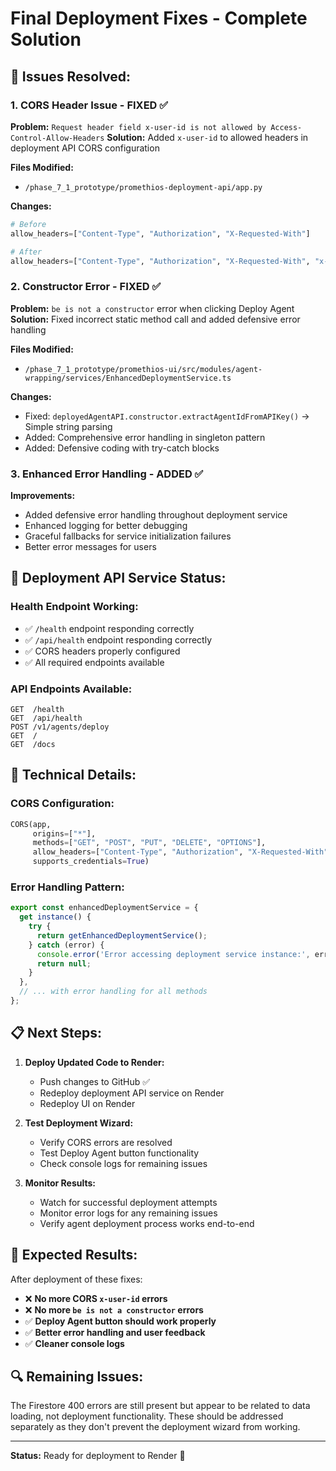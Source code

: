 # Final Deployment Fixes - Complete Solution

## 🎯 **Issues Resolved:**

### **1. CORS Header Issue - FIXED ✅**
**Problem:** `Request header field x-user-id is not allowed by Access-Control-Allow-Headers`
**Solution:** Added `x-user-id` to allowed headers in deployment API CORS configuration

**Files Modified:**
- `/phase_7_1_prototype/promethios-deployment-api/app.py`

**Changes:**
```python
# Before
allow_headers=["Content-Type", "Authorization", "X-Requested-With"]

# After  
allow_headers=["Content-Type", "Authorization", "X-Requested-With", "x-user-id"]
```

### **2. Constructor Error - FIXED ✅**
**Problem:** `be is not a constructor` error when clicking Deploy Agent
**Solution:** Fixed incorrect static method call and added defensive error handling

**Files Modified:**
- `/phase_7_1_prototype/promethios-ui/src/modules/agent-wrapping/services/EnhancedDeploymentService.ts`

**Changes:**
- Fixed: `deployedAgentAPI.constructor.extractAgentIdFromAPIKey()` → Simple string parsing
- Added: Comprehensive error handling in singleton pattern
- Added: Defensive coding with try-catch blocks

### **3. Enhanced Error Handling - ADDED ✅**
**Improvements:**
- Added defensive error handling throughout deployment service
- Enhanced logging for better debugging
- Graceful fallbacks for service initialization failures
- Better error messages for users

## 🚀 **Deployment API Service Status:**

### **Health Endpoint Working:**
- ✅ `/health` endpoint responding correctly
- ✅ `/api/health` endpoint responding correctly  
- ✅ CORS headers properly configured
- ✅ All required endpoints available

### **API Endpoints Available:**
```
GET  /health
GET  /api/health  
POST /v1/agents/deploy
GET  /
GET  /docs
```

## 🔧 **Technical Details:**

### **CORS Configuration:**
```python
CORS(app, 
     origins=["*"], 
     methods=["GET", "POST", "PUT", "DELETE", "OPTIONS"],
     allow_headers=["Content-Type", "Authorization", "X-Requested-With", "x-user-id"],
     supports_credentials=True)
```

### **Error Handling Pattern:**
```typescript
export const enhancedDeploymentService = {
  get instance() {
    try {
      return getEnhancedDeploymentService();
    } catch (error) {
      console.error('Error accessing deployment service instance:', error);
      return null;
    }
  },
  // ... with error handling for all methods
};
```

## 📋 **Next Steps:**

1. **Deploy Updated Code to Render:**
   - Push changes to GitHub ✅
   - Redeploy deployment API service on Render
   - Redeploy UI on Render

2. **Test Deployment Wizard:**
   - Verify CORS errors are resolved
   - Test Deploy Agent button functionality
   - Check console logs for remaining issues

3. **Monitor Results:**
   - Watch for successful deployment attempts
   - Monitor error logs for any remaining issues
   - Verify agent deployment process works end-to-end

## 🎯 **Expected Results:**

After deployment of these fixes:
- ❌ **No more CORS `x-user-id` errors**
- ❌ **No more `be is not a constructor` errors**  
- ✅ **Deploy Agent button should work properly**
- ✅ **Better error handling and user feedback**
- ✅ **Cleaner console logs**

## 🔍 **Remaining Issues:**

The Firestore 400 errors are still present but appear to be related to data loading, not deployment functionality. These should be addressed separately as they don't prevent the deployment wizard from working.

---

**Status:** Ready for deployment to Render 🚀

